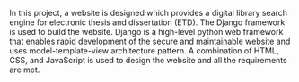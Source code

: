 In this project, a website is designed which provides a digital library search engine for electronic thesis and dissertation (ETD). The Django framework is used to build the website. Django is a high-level python web framework that enables rapid development of the secure and maintainable website and uses model-template-view architecture pattern. A combination of HTML, CSS, and JavaScript is used to design the website and all the requirements are met.
